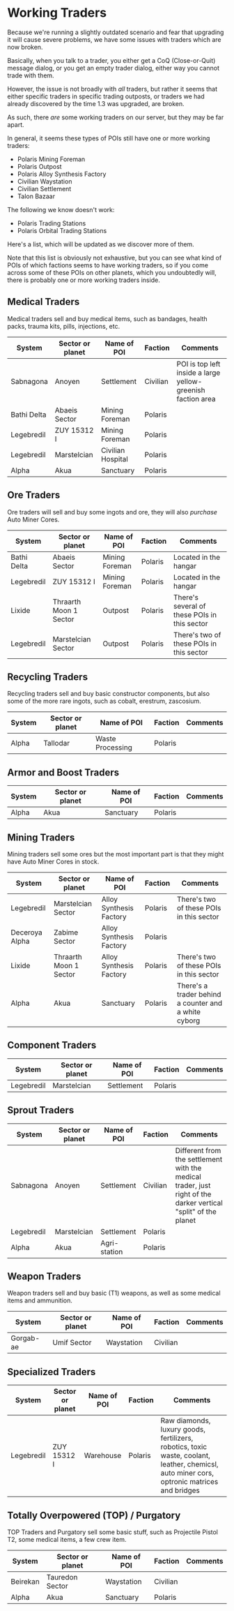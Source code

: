 # Working Traders

Because we're running a slightly outdated scenario and fear that upgrading it will cause severe problems, we have some issues with traders which are now broken.

Basically, when you talk to a trader, you either get a CoQ (Close-or-Quit) message dialog, or you get an empty trader dialog, either way you cannot trade with them.

However, the issue is not broadly with *all* traders, but rather it seems that either specific traders in specific trading outposts, or traders we had already discovered
by the time 1.3 was upgraded, are broken.

As such, there *are* some working traders on our server, but they may be far apart.

In general, it seems these types of POIs still have one or more working traders:

* Polaris Mining Foreman
* Polaris Outpost
* Polaris Alloy Synthesis Factory
* Civilian Waystation
* Civilian Settlement
* Talon Bazaar

The following we know doesn't work:

* Polaris Trading Stations
* Polaris Orbital Trading Stations

Here's a list, which will be updated as we discover more of them.

Note that this list is obviously not exhaustive, but you can see what kind of POIs of which factions seems to have working traders, so if you come across
some of these POIs on other planets, which you undoubtedly will, there is probably one or more working traders inside.

## Medical Traders

Medical traders sell and buy medical items, such as bandages, health packs, trauma kits, pills, injections, etc.

| System                          | Sector or planet        | Name of POI             | Faction  | Comments                                                    |
| ------------------------------- |  ---------------------- | ----------------------- | -------- | ----------------------------------------------------------- |
| Sabnagona                       | Anoyen                  | Settlement              | Civilian | POI is top left inside a large yellow-greenish faction area |
| Bathi Delta                     | Abaeis Sector           | Mining Foreman          | Polaris  |                                                             |
| Legebredil                      | ZUY 15312 I             | Mining Foreman          | Polaris  |                                                             |
| Legebredil                      | Marstelcian             | Civilian Hospital       | Polaris  |                                                             |
| Alpha                           | Akua                    | Sanctuary               | Polaris  |                                                             |

## Ore Traders

Ore traders will sell and buy some ingots and ore, they will also *purchase* Auto Miner Cores.

| System                          | Sector or planet        | Name of POI             | Faction | Comments                                     |
| ------------------------------- |  ---------------------- | ----------------------- | ------- | -------------------------------------------- |
| Bathi Delta                     | Abaeis Sector           | Mining Foreman          | Polaris | Located in the hangar                        |
| Legebredil                      | ZUY 15312 I             | Mining Foreman          | Polaris | Located in the hangar                        |
| Lixide                          | Thraarth Moon 1 Sector  | Outpost                 | Polaris | There's several of these POIs in this sector |
| Legebredil                      | Marstelcian Sector      | Outpost                 | Polaris | There's two of these POIs in this sector     |

## Recycling Traders

Recycling traders sell and buy basic constructor components, but also some of the more rare ingots, such as cobalt, erestrum, zascosium.

| System                          | Sector or planet        | Name of POI             | Faction | Comments                                     |
| ------------------------------- | ----------------------- | ----------------------- | ------- | -------------------------------------------- |
| Alpha                           | Tallodar                | Waste Processing        | Polaris |                                              |

## Armor and Boost Traders

| System                          | Sector or planet        | Name of POI             | Faction | Comments                                     |
| ------------------------------- |  ---------------------- | ----------------------- | ------- | -------------------------------------------- |
| Alpha                           | Akua                    | Sanctuary               | Polaris  |                                              |

## Mining Traders

Mining traders sell some ores but the most important part is that they might have Auto Miner Cores in stock.

| System                          | Sector or planet        | Name of POI             | Faction | Comments                                     |
| ------------------------------- |  ---------------------- | ----------------------- | ------- | -------------------------------------------- |
| Legebredil                      | Marstelcian Sector      | Alloy Synthesis Factory | Polaris | There's two of these POIs in this sector     |
| Deceroya Alpha                  | Zabime Sector           | Alloy Synthesis Factory | Polaris |                                              |
| Lixide                          | Thraarth Moon 1 Sector  | Alloy Synthesis Factory | Polaris | There's two of these POIs in this sector     |
| Alpha                           | Akua                    | Sanctuary               | Polaris | There's a trader behind a counter and a white cyborg |

## Component Traders

| System                          | Sector or planet        | Name of POI             | Faction  | Comments                                     |
| ------------------------------- |  ---------------------- | ----------------------- | -------- | -------------------------------------------- |
| Legebredil                      | Marstelcian             | Settlement              | Polaris  |                                              |

## Sprout Traders

| System                          | Sector or planet        | Name of POI             | Faction  | Comments                                     |
| ------------------------------- |  ---------------------- | ----------------------- | -------- | -------------------------------------------- |
| Sabnagona                       | Anoyen                  | Settlement              | Civilian | Different from the settlement with the medical trader, just right of the darker vertical "split" of the planet |
| Legebredil                      | Marstelcian             | Settlement              | Polaris  |                                              |
| Alpha                           | Akua                    | Agri-station            | Polaris  |                                              |

## Weapon Traders

Weapon traders sell and buy basic (T1) weapons, as well as some medical items and ammunition.

| System                          | Sector or planet        | Name of POI             | Faction  | Comments                                     |
| ------------------------------- |  ---------------------- | ----------------------- | -------- | -------------------------------------------- |
| Gorgab-ae                       | Umif Sector             | Waystation              | Civilian |                                              |

## Specialized Traders

| System                          | Sector or planet        | Name of POI             | Faction  | Comments                                     |
| ------------------------------- |  ---------------------- | ----------------------- | -------- | -------------------------------------------- |
| Legebredil                      | ZUY 15312 I             | Warehouse               | Polaris  | Raw diamonds, luxury goods, fertilizers, robotics, toxic waste, coolant, leather, chemicsl, auto miner cors, optronic matrices and bridges |

## Totally Overpowered (TOP) / Purgatory

TOP Traders and Purgatory sell some basic stuff, such as Projectile Pistol T2, some medical items, a few crew item.

| System                          | Sector or planet        | Name of POI             | Faction  | Comments                                     |
| ------------------------------- |  ---------------------- | ----------------------- | -------- | -------------------------------------------- |
| Beirekan                        | Tauredon Sector         | Waystation              | Civilian |                                              |
| Alpha                           | Akua                    | Sanctuary               | Polaris  |                                              |
